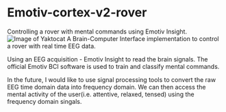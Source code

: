 # Emotiv-cortex-v2-rover
Controlling a rover with mental commands using Emotiv Insight.
![Image of Yaktocat](https://camo.githubusercontent.com/652813c2717c0f845483367d278abd2d66329f26/68747470733a2f2f63646e2d696d616765732d312e6d656469756d2e636f6d2f6d61782f313630302f312a7548337633783672436a6c2d5f69594f6272564c68672e6a706567)
A Brain-Computer Interface implementation to control a rover with real time EEG data.

Using an EEG acquisition - Emotiv Insight to read the brain signals. The official Emotiv BCI software is used to train and classify mental commands. 

In the future, I would like to use signal processing tools to convert the raw EEG time domain data into frequency domain. We can then access the mental activity of the user(i.e. attentive, relaxed, tensed) using the frequency domain singals.

